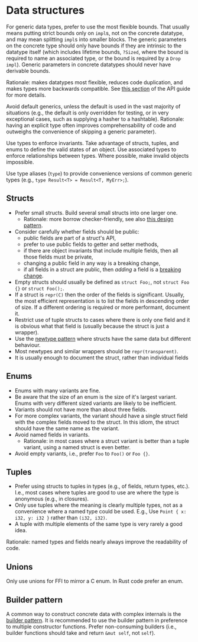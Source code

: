 # Data structures

For generic data types, prefer to use the most flexible bounds. That usually means putting strict bounds only on `impl`s, not on the concrete datatype, and may mean splitting `impl`s into smaller blocks.
The generic parameters on the concrete type should only have bounds if they are intrinsic to the datatype itself (which includes lifetime bounds, `?Sized`, where the bound is required to name an associated type, or the bound is required by a `Drop` `impl`).
Generic parameters in concrete datatypes should never have derivable bounds.

Rationale: makes datatypes most flexible, reduces code duplication, and makes types more backwards compatible.
See [this section](https://github.com/rust-lang/api-guidelines/blob/master/src/future-proofing.md#data-structures-do-not-duplicate-derived-trait-bounds-c-struct-bounds) of the API guide for more details.

Avoid default generics, unless the default is used in the vast majority of situations (e.g., the default is only overridden for testing, or in very exceptional cases, such as supplying a hasher to a hashtable).
Rationale: having an explicit type often improves comprehensability of code and outweighs the convenience of skipping a generic parameter).

Use types to enforce invariants.
Take advantage of structs, tuples, and enums to define the valid states of an object.
Use associated types to enforce relationships between types.
Where possible, make invalid objects impossible.

Use type aliases (`type`) to provide convenience versions of common generic types (e.g., `type Result<T> = Result<T, MyErr>;`).


## Structs

* Prefer small structs.
  Build several small structs into one larger one.
  - Rationale: more borrow checker-friendly, see also [this design pattern](https://github.com/rust-unofficial/patterns/blob/master/patterns/compose-structs.md).
* Consider carefully whether fields should be public:
  - public fields are part of a struct's API,
  - prefer to use public fields to getter and setter methods,
  - if there are object invariants that include multiple fields, then all those fields must be private,
  - changing a public field in any way is a breaking change,
  - if all fields in a struct are public, then *adding* a field is a [breaking change](https://github.com/rust-unofficial/patterns/blob/master/idioms/priv-extend.md).
* Empty structs should usually be defined as `struct Foo;`, not `struct Foo {}` or `struct Foo();`.
* If a struct is `repr(C)` then the order of the fields is significant.
  Usually, the most efficient representation is to list the fields in descending order of size.
  If a different ordering is required or more performant, document it.
* Restrict use of tuple structs to cases where there is only one field and it is obvious what that field is (usually because the struct is just a wrapper).
* Use the [newtype pattern](https://github.com/rust-unofficial/patterns/blob/master/patterns/newtype.md) where structs have the same data but different behaviour.
* Most newtypes and similar wrappers should be `repr(transparent)`.
* It is usually enough to document the struct, rather than individual fields
  

## Enums

* Enums with many variants are fine.
* Be aware that the size of an enum is the size of it's largest variant.
  Enums with very different sized variants are likely to be inefficient.
* Variants should not have more than about three fields.
* For more complex variants, the variant should have a single struct field with the complex fields moved to the struct.
  In this idiom, the struct should have the same name as the variant.
* Avoid named fields in variants.
  - Rationale: in most cases where a struct variant is better than a tuple variant, using a named struct is even better.
* Avoid empty variants, i.e., prefer `Foo` to `Foo()` or `Foo {}`.


## Tuples

* Prefer using structs to tuples in types (e.g., of fields, return types, etc.).
  I.e., most cases where tuples are good to use are where the type is anonymous (e.g., in closures).
* Only use tuples where the meaning is clearly multiple types, not as a convenience where a named type could be used.
  E.g., Use `Point { x: i32, y: i32 }` rather than `(i32, i32)`.
* A tuple with multiple elements of the same type is very rarely a good idea.

Rationale: named types and fields nearly always improve the readability of code.


## Unions

Only use unions for FFI to mirror a C enum. In Rust code prefer an enum.


## Builder pattern

A common way to construct concrete data with complex internals is the [builder pattern](https://doc.rust-lang.org/1.0.0/style/ownership/builders.html).
It is recommended to use the builder pattern in preference to multiple constructor functions.
Prefer non-consuming builders (i.e., builder functions should take and return `&mut self`, not `self`).
